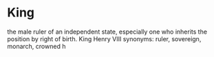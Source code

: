 # King
the male ruler of an independent state, especially one who inherits the position by right of birth. King Henry VIII synonyms: ruler, sovereign, monarch, crowned h
